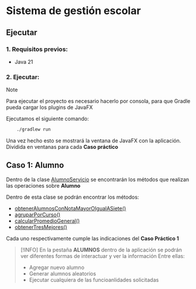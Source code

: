 # Sistema de gestión escolar

## Ejecutar

### 1. Requisitos previos:

- Java 21

### 2. Ejecutar:

> [!NOTE]
> Para ejecutar el proyecto es necesario hacerlo por consola, para que Gradle pueda cargar los plugins de JavaFX

Ejecutamos el siguiente comando:

``` bash
    ./gradlew run
```

Una vez hecho esto se mostrará la ventana de JavaFX con la aplicación. Dividida en ventanas para cada **Caso práctico**

## Caso 1: Alumno

Dentro de la clase [AlumnoServicio](./src/main/java/org/example/services/AlumnoServicio.java) se encontrarán los métodos que realizan las operaciones sobre **Alumno**

Dentro de esta clase se podrán encontrar los métodos:

- [obtenerAlumnosConNotaMayorOIgualASiete()](org.example.services.AlumnoServicio.obtenerAlumnosConNotaMayorOIgualASiete)
- [agruparPorCurso()](org.example.services.AlumnoServicio.agruparPorCurso)
- [calcularPromedioGeneral()](org.example.services.AlumnoServicio.calcularPromedioGeneral)
- [obtenerTresMejores()](org.example.services.AlumnoServicio.obtenerTresMejores)

Cada uno respectivamente cumple las indicaciones del **Caso Práctico 1**

> [!INFO]
> En la pestaña **ALUMNOS** dentro de la aplicación se podrán ver diferentes formas de interactuar y ver la información
> Entre ellas:
>  - Agregar nuevo alumno
>  - Generar alumnos aleatorios
>  - Ejecutar cualquiera de las funcioanlidades solicitadas